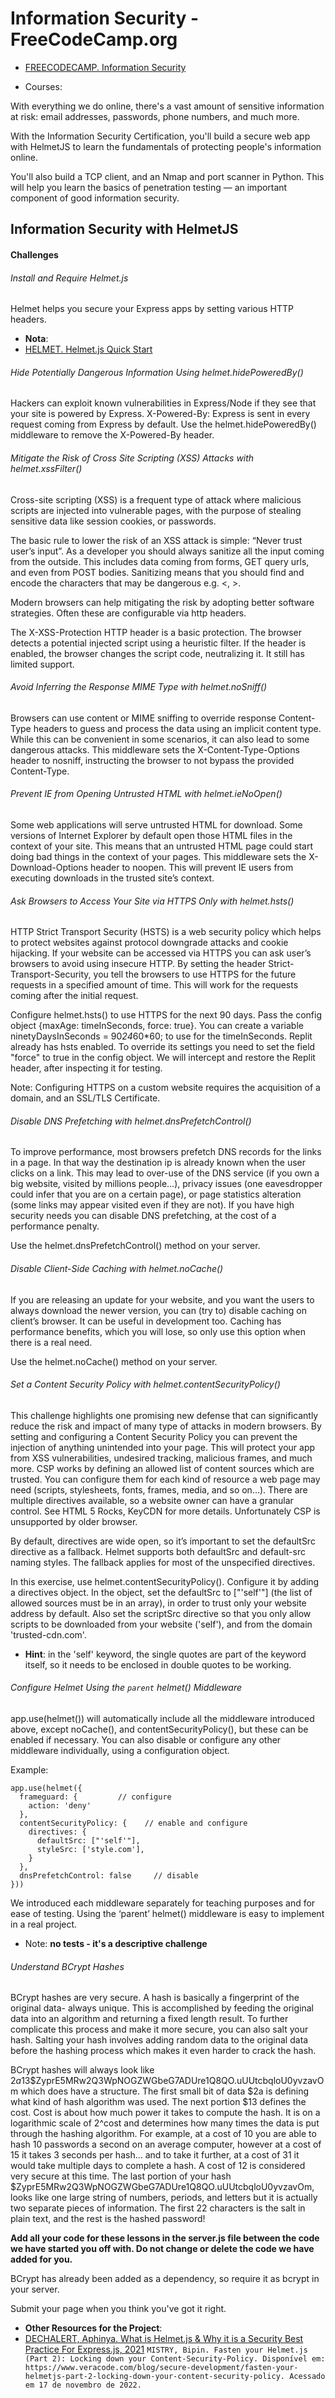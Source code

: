 # Information Security - FreeCodeCamp.org

- [FREECODECAMP. Information Security](https://www.freecodecamp.org/learn/information-security/#information-security-with-helmetjs)


- Courses:

With everything we do online, there's a vast amount of sensitive information at risk: email addresses, passwords, phone numbers, and much more.

With the Information Security Certification, you'll build a secure web app with HelmetJS to learn the fundamentals of protecting people's information online.

You'll also build a TCP client, and an Nmap and port scanner in Python. This will help you learn the basics of penetration testing — an important component of good information security.


## Information Security with HelmetJS

#### Challenges

###### Install and Require Helmet.js

Helmet helps you secure your Express apps by setting various HTTP headers.


- **Nota**:
- [HELMET. Helmet.js Quick Start](https://helmetjs.github.io/)


###### Hide Potentially Dangerous Information Using helmet.hidePoweredBy()

Hackers can exploit known vulnerabilities in Express/Node if they see that your site is powered by Express. X-Powered-By: Express is sent in every request coming from Express by default. Use the helmet.hidePoweredBy() middleware to remove the X-Powered-By header.


###### Mitigate the Risk of Cross Site Scripting (XSS) Attacks with helmet.xssFilter()

Cross-site scripting (XSS) is a frequent type of attack where malicious scripts are injected into vulnerable pages, with the purpose of stealing sensitive data like session cookies, or passwords.

The basic rule to lower the risk of an XSS attack is simple: “Never trust user’s input”. As a developer you should always sanitize all the input coming from the outside. This includes data coming from forms, GET query urls, and even from POST bodies. Sanitizing means that you should find and encode the characters that may be dangerous e.g. <, >.

Modern browsers can help mitigating the risk by adopting better software strategies. Often these are configurable via http headers.

The X-XSS-Protection HTTP header is a basic protection. The browser detects a potential injected script using a heuristic filter. If the header is enabled, the browser changes the script code, neutralizing it. It still has limited support.


###### Avoid Inferring the Response MIME Type with helmet.noSniff()

Browsers can use content or MIME sniffing to override response Content-Type headers to guess and process the data using an implicit content type. While this can be convenient in some scenarios, it can also lead to some dangerous attacks. This middleware sets the X-Content-Type-Options header to nosniff, instructing the browser to not bypass the provided Content-Type.


###### Prevent IE from Opening Untrusted HTML with helmet.ieNoOpen()

Some web applications will serve untrusted HTML for download. Some versions of Internet Explorer by default open those HTML files in the context of your site. This means that an untrusted HTML page could start doing bad things in the context of your pages. This middleware sets the X-Download-Options header to noopen. This will prevent IE users from executing downloads in the trusted site’s context.


###### Ask Browsers to Access Your Site via HTTPS Only with helmet.hsts()

HTTP Strict Transport Security (HSTS) is a web security policy which helps to protect websites against protocol downgrade attacks and cookie hijacking. If your website can be accessed via HTTPS you can ask user’s browsers to avoid using insecure HTTP. By setting the header Strict-Transport-Security, you tell the browsers to use HTTPS for the future requests in a specified amount of time. This will work for the requests coming after the initial request.



Configure helmet.hsts() to use HTTPS for the next 90 days. Pass the config object {maxAge: timeInSeconds, force: true}. You can create a variable ninetyDaysInSeconds = 90*24*60*60; to use for the timeInSeconds. Replit already has hsts enabled. To override its settings you need to set the field "force" to true in the config object. We will intercept and restore the Replit header, after inspecting it for testing.

Note: Configuring HTTPS on a custom website requires the acquisition of a domain, and an SSL/TLS Certificate.


###### Disable DNS Prefetching with helmet.dnsPrefetchControl()

To improve performance, most browsers prefetch DNS records for the links in a page. In that way the destination ip is already known when the user clicks on a link. This may lead to over-use of the DNS service (if you own a big website, visited by millions people…), privacy issues (one eavesdropper could infer that you are on a certain page), or page statistics alteration (some links may appear visited even if they are not). If you have high security needs you can disable DNS prefetching, at the cost of a performance penalty.


Use the helmet.dnsPrefetchControl() method on your server.


###### Disable Client-Side Caching with helmet.noCache()

If you are releasing an update for your website, and you want the users to always download the newer version, you can (try to) disable caching on client’s browser. It can be useful in development too. Caching has performance benefits, which you will lose, so only use this option when there is a real need.

Use the helmet.noCache() method on your server.


###### Set a Content Security Policy with helmet.contentSecurityPolicy()

This challenge highlights one promising new defense that can significantly reduce the risk and impact of many type of attacks in modern browsers. By setting and configuring a Content Security Policy you can prevent the injection of anything unintended into your page. This will protect your app from XSS vulnerabilities, undesired tracking, malicious frames, and much more. CSP works by defining an allowed list of content sources which are trusted. You can configure them for each kind of resource a web page may need (scripts, stylesheets, fonts, frames, media, and so on…). There are multiple directives available, so a website owner can have a granular control. See HTML 5 Rocks, KeyCDN for more details. Unfortunately CSP is unsupported by older browser.

By default, directives are wide open, so it’s important to set the defaultSrc directive as a fallback. Helmet supports both defaultSrc and default-src naming styles. The fallback applies for most of the unspecified directives.




In this exercise, use helmet.contentSecurityPolicy(). Configure it by adding a directives object. In the object, set the defaultSrc to ["'self'"] (the list of allowed sources must be in an array), in order to trust only your website address by default. Also set the scriptSrc directive so that you only allow scripts to be downloaded from your website ('self'), and from the domain 'trusted-cdn.com'.

- **Hint**: in the 'self' keyword, the single quotes are part of the keyword itself, so it needs to be enclosed in double quotes to be working.



###### Configure Helmet Using the `parent` helmet() Middleware

app.use(helmet()) will automatically include all the middleware introduced above, except noCache(), and contentSecurityPolicy(), but these can be enabled if necessary. You can also disable or configure any other middleware individually, using a configuration object.

Example:

```
app.use(helmet({
  frameguard: {         // configure
    action: 'deny'
  },
  contentSecurityPolicy: {    // enable and configure
    directives: {
      defaultSrc: ["'self'"],
      styleSrc: ['style.com'],
    }
  },
  dnsPrefetchControl: false     // disable
}))
```

We introduced each middleware separately for teaching purposes and for ease of testing. Using the ‘parent’ helmet() middleware is easy to implement in a real project.


- Note: **no tests - it's a descriptive challenge**


###### Understand BCrypt Hashes

BCrypt hashes are very secure. A hash is basically a fingerprint of the original data- always unique. This is accomplished by feeding the original data into an algorithm and returning a fixed length result. To further complicate this process and make it more secure, you can also salt your hash. Salting your hash involves adding random data to the original data before the hashing process which makes it even harder to crack the hash.

BCrypt hashes will always look like $2a$13$ZyprE5MRw2Q3WpNOGZWGbeG7ADUre1Q8QO.uUUtcbqloU0yvzavOm which does have a structure. The first small bit of data $2a is defining what kind of hash algorithm was used. The next portion $13 defines the cost. Cost is about how much power it takes to compute the hash. It is on a logarithmic scale of 2^cost and determines how many times the data is put through the hashing algorithm. For example, at a cost of 10 you are able to hash 10 passwords a second on an average computer, however at a cost of 15 it takes 3 seconds per hash... and to take it further, at a cost of 31 it would take multiple days to complete a hash. A cost of 12 is considered very secure at this time. The last portion of your hash $ZyprE5MRw2Q3WpNOGZWGbeG7ADUre1Q8QO.uUUtcbqloU0yvzavOm, looks like one large string of numbers, periods, and letters but it is actually two separate pieces of information. The first 22 characters is the salt in plain text, and the rest is the hashed password!



**Add all your code for these lessons in the server.js file between the code we have started you off with. Do not change or delete the code we have added for you.**

BCrypt has already been added as a dependency, so require it as bcrypt in your server.

Submit your page when you think you've got it right.



- **Other Resources for the Project**:
- [DECHALERT, Aphinya. What is Helmet.js & Why it is a Security Best Practice For Express.js, 2021](https://www.securecoding.com/blog/using-helmetjs/)
`MISTRY, Bipin. Fasten your Helmet.js (Part 2): Locking down your Content-Security-Policy. Disponível em: https://www.veracode.com/blog/secure-development/fasten-your-helmetjs-part-2-locking-down-your-content-security-policy. Acessado em 17 de novembro de 2022.`



